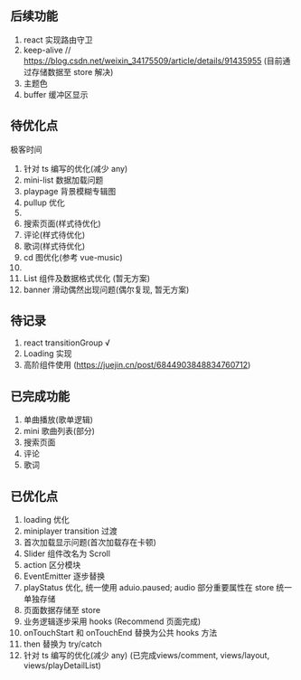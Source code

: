## 后续功能

1.  react 实现路由守卫
2.  keep-alive // https://blog.csdn.net/weixin_34175509/article/details/91435955 (目前通过存储数据至 store 解决)
3.  主题色
4.  buffer 缓冲区显示

## 待优化点

极客时间

1. 针对 ts 编写的优化(减少 any)
2. mini-list 数据加载问题
3. playpage 背景模糊专辑图
4. pullup 优化
5. 
6. 搜索页面(样式待优化)
7. 评论(样式待优化)
8. 歌词(样式待优化)
9.  cd 图优化(参考 vue-music)
10. 
11. List 组件及数据格式优化 (暂无方案)
12. banner 滑动偶然出现问题(偶尔复现, 暂无方案)

## 待记录

1. react transitionGroup √
2. Loading 实现
3. 高阶组件使用 (https://juejin.cn/post/6844903848834760712)

## 已完成功能

1. 单曲播放(歌单逻辑)
2. mini 歌曲列表(部分)
3. 搜索页面
4. 评论
5. 歌词

## 已优化点

1. loading 优化
2. miniplayer transition 过渡
3. 首次加载显示问题(首次加载存在卡顿)
4. Slider 组件改名为 Scroll
5. action 区分模块
6. EventEmitter 逐步替换
7. playStatus 优化, 统一使用 aduio.paused; audio 部分重要属性在 store 统一单独存储
8. 页面数据存储至 store
9. 业务逻辑逐步采用 hooks (Recommend 页面完成)
10. onTouchStart 和 onTouchEnd 替换为公共 hooks 方法
11. then 替换为 try/catch
12. 针对 ts 编写的优化(减少 any) (已完成views/comment, views/layout, views/playDetailList)
